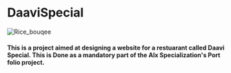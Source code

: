 # DaaviSpecial
![Rice_bouqee](https://i0.wp.com/chefsavvy.com/wp-content/uploads/vegetable-fried-rice-in-bowl.jpg?resize=665%2C855&ssl=1)

#### This is a project aimed at designing a website for a restuarant called Daavi Special. This is Done as a mandatory part of the Alx Specialization's Port    folio project.



